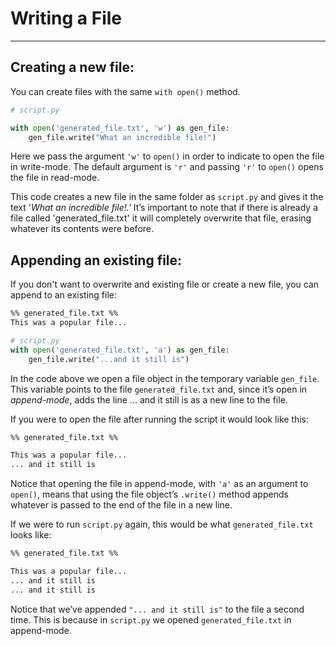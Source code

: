 # Writing a File 
---
## Creating a new file:
You can create files with the same `with open()` method.
```py
# script.py

with open('generated_file.txt', 'w') as gen_file:
	gen_file.write("What an incredible file!")
```

Here we pass the argument `'w'` to `open()` in order to indicate to open the file in write-mode. The default argument is `'r'` and passing `'r'` to `open()` opens the file in read-mode.

This code creates a new file in the same folder as `script.py` and gives it the text '*What an incredible file!.'*
It’s important to note that if there is already a file called 'generated_file.txt' it will completely overwrite that file, erasing whatever its contents were before. <br>

## Appending an existing file:
If you don't want to overwrite and existing file or create a new file, you can append to an existing file:
```txt
%% generated_file.txt %%
This was a popular file...
```

```py
# script.py
with open('generated_file.txt', 'a') as gen_file:
	gen_file.write("...and it still is")
```

In the code above we open a file object in the temporary variable `gen_file`. 
This variable points to the file `generated_file.txt` and, since it’s open in *append-mode*, adds the line ... and it still is as a new line to the file. 

If you were to open the file after running the script it would look like this:
```txt
%% generated_file.txt %%

This was a popular file...
... and it still is
```
Notice that opening the file in append-mode, with `'a'` as an argument to `open()`, means that using the file object’s `.write()` method appends whatever is passed to the end of the file in a new line. 

If we were to run `script.py` again, this would be what `generated_file.txt` looks like:
```txt
%% generated_file.txt %%

This was a popular file...
... and it still is
... and it still is
```
Notice that we’ve appended `"... and it still is"` to the file a second time. 
This is because in `script.py` we opened `generated_file.txt` in append-mode.